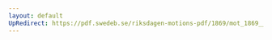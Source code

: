```yaml
---
layout: default
UpRedirect: https://pdf.swedeb.se/riksdagen-motions-pdf/1869/mot_1869__ak__00070/mot_1869__ak__00070_001.pdf
---
```


